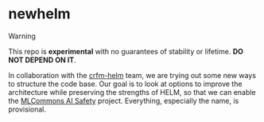 # newhelm

> [!WARNING]
> This repo is **experimental** with no guarantees of stability or lifetime. **DO NOT DEPEND ON IT**.

In collaboration with the [crfm-helm](https://github.com/stanford-crfm/helm/) team, we are trying out some new ways to structure the code base. Our goal is to look at options to improve the architecture while preserving the strengths of HELM, so that we can enable the [MLCommons AI Safety](https://mlcommons.org/working-groups/ai-safety/ai-safety/) project. Everything, especially the name, is provisional.
